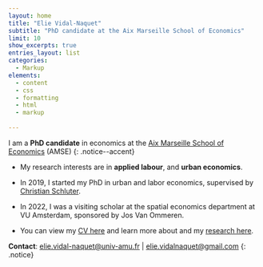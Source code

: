 ```yaml
---
layout: home
title: "Elie Vidal-Naquet"
subtitle: "PhD candidate at the Aix Marseille School of Economics"
limit: 10
show_excerpts: true
entries_layout: list
categories:
  - Markup
elements:
  - content
  - css
  - formatting
  - html
  - markup  
  
---
```


 I am a **PhD candidate** in economics at the [Aix Marseille School of Economics](https://www.amse-aixmarseille.fr/en/members/vidal-naquet) (AMSE) 
{: .notice--accent}

* My research interests are in **applied labour**, and **urban economics**.

* In 2019, I started my PhD in urban and labor economics, supervised by [Christian Schluter](https://christianschluter.github.io/).

* In 2022, I was a visiting scholar at the spatial economics department at VU Amsterdam, sponsored by Jos Van Ommeren.

* You can view my [CV here](https://elievidalnaquet.github.io/website/cv/) and learn more about and my [research here](https://elievidalnaquet.github.io/website/research/).


<i class="fa fa-envelope"></i> **Contact**: elie.vidal-naquet@univ-amu.fr | elie.vidalnaquet@gmail.com 
{: .notice}
